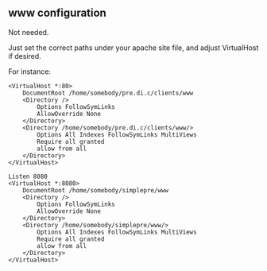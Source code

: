 ## www configuration

Not needed.

Just set the correct paths under your apache site file, and adjust VirtualHost if desired.

For instance:

    <VirtualHost *:80>
        DocumentRoot /home/somebody/pre.di.c/clients/www
        <Directory />
            Options FollowSymLinks
            AllowOverride None
        </Directory>
        <Directory /home/somebody/pre.di.c/clients/www/>
            Options All Indexes FollowSymLinks MultiViews
            Require all granted
            allow from all
        </Directory>
    </VirtualHost>

    Listen 8080
    <VirtualHost *:8080>
        DocumentRoot /home/somebody/simplepre/www
        <Directory />
            Options FollowSymLinks
            AllowOverride None
        </Directory>
        <Directory /home/somebody/simplepre/www/>
            Options All Indexes FollowSymLinks MultiViews
            Require all granted
            allow from all
        </Directory>
    </VirtualHost>



